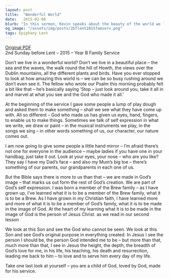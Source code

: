 ```yaml
---
layout: post
title:  "Wonderful World"
date:   2015-02-08
blurb: "In this sermon, Kevin speaks about the beauty of the world we live in and how we often overlook it due to our busy lives. He emphasizes that we are all unique creations of God and that we are all made in God's image. He encourages us to appreciate and marvel at God's creation and to understand our purpose in life as God's children."
og_image: "/assets/img/posts/2bflent2015famserv.png"
tags: Epiphany Lent
---
```

[Original PDF](/assets/pdf/2bflent2015famserv.pdf)    
2nd Sunday before Lent – 2015 – Year B
Family Service

Don’t we live in a wonderful world? Don’t we live in a beautiful place – the sea and the waves, the walk round the hill of Howth, the views over the Dublin mountains, all the different plants and birds. Have you ever stopped to look at how amazing this world is – we can be so busy rushing around we don’t even see it. The fellow who wrote our Psalm this morning probably felt a bit like that – he’s basically saying ‘Stop – just look around you, take it all in and marvel at what you see and the God who made it all.’

At the beginning of the service I gave some people a lump of play dough and asked them to make something – shall we see what they have come up with. All so different – God who made us has given us eyes, hand, fingers, to enable us to make things. Sometimes we talk of self expression in what we write, we draw or paint – in the musical instruments we play, in the songs we sing – in other words something of us, our character, our nature comes out.

I am now going to give some people a little hand mirror – I’m afraid there’s not one for everyone in the audience – maybe ladies if you have one in your handbag, just take it out. Look at your eyes, your nose – who are you like? They say I have my Dad’s face – and also my Mum’s big toe – there’s something of our parents, our grandparents in each one of us.

But the Bible says there is more to us than that – we are made in God’s image – that marks us out form the rest of God’s creation. We are part of God’s self expression. I was born a member of the Brew family – as I have grown up, I’ve learned what it is to be a member of the Brew family, what it is to be a Brew. As I have grown in my Christian faith, I have learned more and more of what it is to be a member of God’s family, what it is to be made in the image of God. At the heart of my learning what it is to be made in the image of God is the person of Jesus Christ. as we read in our second lesson

We look at this Son and see the God who cannot be seen. We look at this Son and see God’s original purpose in everything created. In Jesus I see the person I should be, the person God intended me to be – but more than that, much more than that, I see in Jesus the height, the depth, the breadth of God’s love for me, in his life, his teaching, his death and resurrection, leading me back to him – to love and to serve him every day of my life.

Take one last look at yourself – you are a child of God, loved by God, made for his service.
